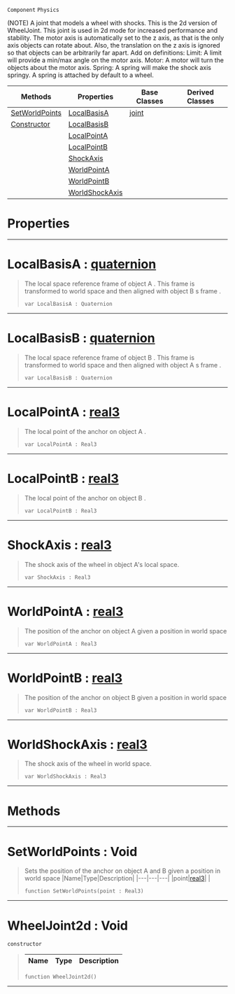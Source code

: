  `Component` `Physics`



(NOTE) A joint that models a wheel with shocks. This is the 2d version of WheelJoint. This joint is used in 2d mode for increased performance and stability. The motor axis is automatically set to the z axis, as that is the only axis objects can rotate about. Also, the translation on the z axis is ignored so that objects can be arbitrarily far apart. Add on definitions: Limit: A limit will provide a min/max angle on the motor axis. Motor: A motor will turn the objects about the motor axis. Spring: A spring will make the shock axis springy. A spring is attached by default to a wheel.

|Methods|Properties|Base Classes|Derived Classes|
|---|---|---|---|
|[SetWorldPoints](wheeljoint2d.md#setworldpoints-void)|[LocalBasisA](wheeljoint2d.md#localbasisa-zilch-engine)|[joint](joint.md)| |
|[Constructor](wheeljoint2d.md#wheeljoint2d-void)|[LocalBasisB](wheeljoint2d.md#localbasisb-zilch-engine)| | |
| |[LocalPointA](wheeljoint2d.md#localpointa-zilch-engine)| | |
| |[LocalPointB](wheeljoint2d.md#localpointb-zilch-engine)| | |
| |[ShockAxis](wheeljoint2d.md#shockaxis-zilch-engine-do)| | |
| |[WorldPointA](wheeljoint2d.md#worldpointa-zilch-engine)| | |
| |[WorldPointB](wheeljoint2d.md#worldpointb-zilch-engine)| | |
| |[WorldShockAxis](wheeljoint2d.md#worldshockaxis-zilch-engi)| | |


 #  Properties


---  
 #  LocalBasisA : [quaternion](../nada_base_types/quaternion.md)

> The local space reference frame of object A . This frame is transformed to world space and then aligned with object B s frame . 
> ```TS:Nada
> var LocalBasisA : Quaternion


---  
 #  LocalBasisB : [quaternion](../nada_base_types/quaternion.md)

> The local space reference frame of object B . This frame is transformed to world space and then aligned with object A s frame . 
> ```TS:Nada
> var LocalBasisB : Quaternion


---  
 #  LocalPointA : [real3](../nada_base_types/real3.md)

> The local point of the anchor on object A . 
> ```TS:Nada
> var LocalPointA : Real3


---  
 #  LocalPointB : [real3](../nada_base_types/real3.md)

> The local point of the anchor on object B . 
> ```TS:Nada
> var LocalPointB : Real3


---  
 #  ShockAxis : [real3](../nada_base_types/real3.md)

> The shock axis of the wheel in object A's local space.
> ```TS:Nada
> var ShockAxis : Real3


---  
 #  WorldPointA : [real3](../nada_base_types/real3.md)

> The position of the anchor on object A given a position in world space 
> ```TS:Nada
> var WorldPointA : Real3


---  
 #  WorldPointB : [real3](../nada_base_types/real3.md)

> The position of the anchor on object B given a position in world space 
> ```TS:Nada
> var WorldPointB : Real3


---  
 #  WorldShockAxis : [real3](../nada_base_types/real3.md)

> The shock axis of the wheel in world space.
> ```TS:Nada
> var WorldShockAxis : Real3


---  
 #  Methods


---  
 #  SetWorldPoints : Void

> Sets the position of the anchor on object A and B given a position in world space 
> |Name|Type|Description|
> |---|---|---|
> |point|[real3](../nada_base_types/real3.md)| |
> ```TS:Nada
> function SetWorldPoints(point : Real3)
> ``` 


---  
 #  WheelJoint2d : Void

 `constructor`

> 
> |Name|Type|Description|
> |---|---|---|
> ```TS:Nada
> function WheelJoint2d()
> ``` 


---  
 

 